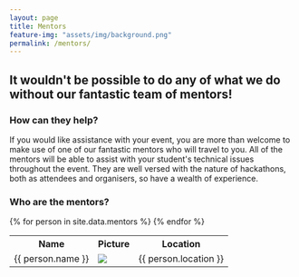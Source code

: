 ```yaml
---
layout: page
title: Mentors
feature-img: "assets/img/background.png"
permalink: /mentors/
---
```


## It wouldn't be possible to do any of what we do without our fantastic team of mentors!

### How can they help?

If you would like assistance with your event, you are more than welcome to make use of one of our fantastic mentors who will travel to you. All of the mentors will be able to assist with your student's technical issues throughout the event. They are well versed with the nature of hackathons, both as attendees and organisers, so have a wealth of experience.

### Who are the mentors?

<table>
    <tr>
        <th>Name</th>
        <th>Picture</th>
        <th>Location</th>
    </tr>
    {% for person in site.data.mentors %}
    <tr>
        <td>{{ person.name }}</td>
        <td><img style="max-width: 30vw" src="{{ person.picture }}"></td>
        <td>{{ person.location }}</td>
    </tr>
    {% endfor %}
</table>